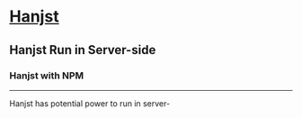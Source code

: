 # [Hanjst](/hanjst/index)
## Hanjst Run in Server-side
### Hanjst with NPM
---

Hanjst has potential power to run in server-

<!--stackedit_data:
eyJoaXN0b3J5IjpbMTUzNDg4ODQ4XX0=
-->